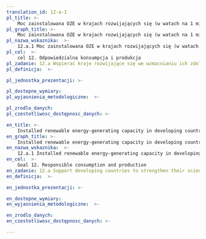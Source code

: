 ```yaml
---
translation_id: 12-a-1
pl_title: >-
    Moc zainstalowana OZE w krajach rozwijających się (w watach na 1 mieszkańca)
pl_graph_title: >-
    Moc zainstalowana OZE w krajach rozwijających się (w watach na 1 mieszkańca)
pl_nazwa_wskaznika:  >-
    12.a.1 Moc zainstalowana OZE w krajach rozwijających się (w watach na 1 mieszkańca)
pl_cel:  >-
    cel 12. Odpowiedzialna konsumpcja i produkcja
pl_zadanie: 12.a Wspierać kraje rozwijające się we wzmacnianiu ich zdolności naukowych i technologicznych dążących do utworzenia bardziej zrównoważonych wzorców konsumpcyjnych i produkcyjnych.
pl_definicja:  >-

pl_jednostka_prezentacji: >-

pl_dostepne_wymiary:
pl_wyjasnienia_metodologiczne:  >-

pl_zrodlo_danych:
pl_czestotliwosc_dostępnosc_danych: >-

en_title: >-
    Installed renewable energy-generating capacity in developing countries (in watts per capita)
en_graph_title: >-
    Installed renewable energy-generating capacity in developing countries (in watts per capita)
en_nazwa_wskaznika:  >-
    12.a.1 Installed renewable energy-generating capacity in developing countries (in watts per capita)
en_cel:  >-
    Goal 12. Responsible consumption and production
en_zadanie: 12.a Support developing countries to strengthen their scientific and technological capacity to move towards more sustainable patterns of consumption and production
en_definicja:  >-

en_jednostka_prezentacji: >-

en_dostepne_wymiary:
en_wyjasnienia_metodologiczne:  >-

en_zrodlo_danych:
en_czestotliwosc_dostępnosc_danych: >-

---
```

